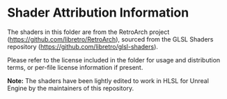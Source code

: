 ﻿# Shader Attribution Information

The shaders in this folder are from the RetroArch project (https://github.com/libretro/RetroArch),
sourced from the GLSL Shaders repository (https://github.com/libretro/glsl-shaders).

Please refer to the license included in the folder for usage and distribution terms,
or per-file license information if present.

**Note:** The shaders have been lightly edited to work in HLSL for Unreal Engine by the maintainers of this repository.